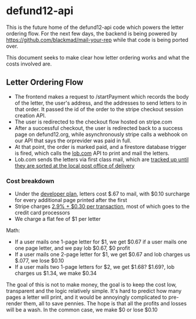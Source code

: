 # defund12-api

This is the future home of the defund12-api code which powers the letter ordering flow. For the next few days, the backend is being powered by https://github.com/blackmad/mail-your-rep while that code is being ported over.

This document seeks to make clear how letter ordering works and what the costs involved are.

## Letter Ordering Flow
- The frontend makes a request to /startPayment which records the body of the letter, the user's address, and the addresses to send letters to in that order. It passed the id of the order to the stripe checkout session creation API.
- The user is redirected to the checkout flow hosted on stripe.com
- After a successful checkout, the user is redirected back to a success page on defund12.org, while asynchronously stripe calls a webhook on our API that says the orprevider was paid in full.
- At that point, the order is marked paid, and a firestore database trigger is fired, which calls the [lob.com](https://lob.com) API to print and mail the letters.
- Lob.com sends the letters via first class mail, which are [tracked up until they are sorted at the local post office of delivery](https://support.lob.com/hc/en-us/articles/115000097404-Can-I-track-my-mail-)

### Cost breakdown
- Under the [developer plan](https://lob.com/pricing/print-mail), letters cost $.67 to mail, with $0.10 surcharge for every additional page printed after the first
- Stripe charges [2.9% + $0.30 per transaction](https://stripe.com/pricing), most of which goes to the credit card processors
- We charge a flat fee of $1 per letter

Math:
- If a user mails one 1-page letter for $1, we get $0.67 if a user mails one one page letter, and we pay lob $0.67, $0 profit
- If a user mails one 2-page letter for $1, we get $0.67 and lob charges us $.077, we lose $0.10
- If a user mails two 1-page letters for $2, we get $1.68? $1.69?, lob charges us $1.34, we make $0.34

The goal of this is not to make money, the goal is to keep the cost low, transparent and the logic relatively simple. It's hard to predict how many pages a letter will print, and it would be annoyingly complicated to pre-render them, all to save pennies. The hope is that all the profits and losses will be a wash. In the common case, we make $0 or lose $0.10